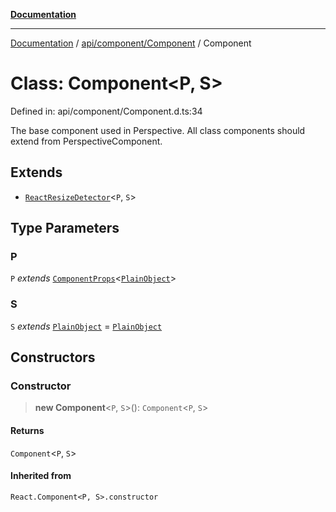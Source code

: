 [**Documentation**](../../../../index.md)

***

[Documentation](../../../../index.md) / [api/component/Component](../index.md) / Component

# Class: Component\<P, S\>

Defined in: api/component/Component.d.ts:34

The base component used in Perspective.  All class components should extend from PerspectiveComponent.

## Extends

- [`ReactResizeDetector`](../../../../perspective-client/variables/ReactResizeDetector.md)\<`P`, `S`\>

## Type Parameters

### P

`P` *extends* [`ComponentProps`](../interfaces/ComponentProps.md)\<[`PlainObject`](../../../../perspective-client/type-aliases/PlainObject.md)\>

### S

`S` *extends* [`PlainObject`](../../../../perspective-client/type-aliases/PlainObject.md) = [`PlainObject`](../../../../perspective-client/type-aliases/PlainObject.md)

## Constructors

### Constructor

> **new Component**\<`P`, `S`\>(): `Component`\<`P`, `S`\>

#### Returns

`Component`\<`P`, `S`\>

#### Inherited from

`React.Component<P, S>.constructor`
